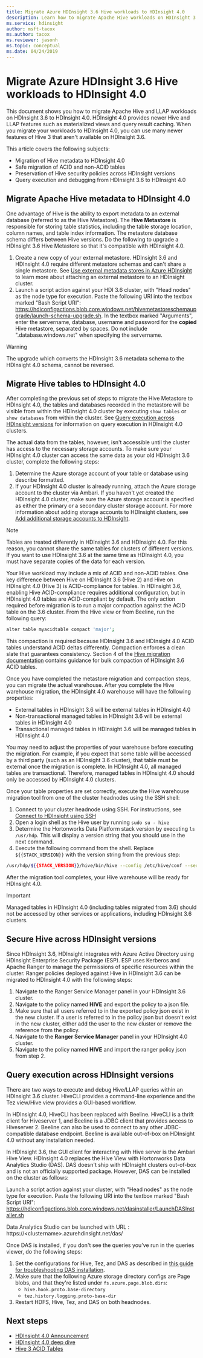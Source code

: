 ```yaml
---
title: Migrate Azure HDInsight 3.6 Hive workloads to HDInsight 4.0
description: Learn how to migrate Apache Hive workloads on HDInsight 3.6 to HDInsight 4.0.
ms.service: hdinsight
author: msft-tacox
ms.author: tacox
ms.reviewer: jasonh
ms.topic: conceptual
ms.date: 04/24/2019
---
```

# Migrate Azure HDInsight 3.6 Hive workloads to HDInsight 4.0

This document shows you how to migrate Apache Hive and LLAP workloads on HDInsight 3.6 to HDInsight 4.0. HDInsight 4.0 provides newer Hive and LLAP features such as materialized views and query result caching. When you migrate your workloads to HDInsight 4.0, you can use many newer features of Hive 3 that aren't available on HDInsight 3.6.

This article covers the following subjects:

* Migration of Hive metadata to HDInsight 4.0
* Safe migration of ACID and non-ACID tables
* Preservation of Hive security policies across HDInsight versions
* Query execution and debugging from HDInsight 3.6 to HDInsight 4.0

## Migrate Apache Hive metadata to HDInsight 4.0

One advantage of Hive is the ability to export metadata to an external database (referred to as the Hive Metastore). The **Hive Metastore** is responsible for storing table statistics, including the table storage location, column names, and table index information. The metastore database schema differs between Hive versions. Do the following to upgrade a HDInsight 3.6 Hive Metastore so that it's compatible with HDInsight 4.0.

1. Create a new copy of your external metastore. HDInsight 3.6 and HDInsight 4.0 require different metastore schemas and can't share a single metastore. See [Use external metadata stores in Azure HDInsight](../hdinsight-use-external-metadata-stores.md) to learn more about attaching an external metastore to an HDInsight cluster. 
2. Launch a script action against your HDI 3.6 cluster, with "Head nodes" as the node type for execution. Paste the following URI into the textbox marked "Bash Script URI": https://hdiconfigactions.blob.core.windows.net/hivemetastoreschemaupgrade/launch-schema-upgrade.sh.
In the textbox marked "Arguments", enter the servername, database, username and password for the **copied** Hive metastore, separated by spaces. Do not include ".database.windows.net" when specifying the servername.

> [!Warning]
> The upgrade which converts the HDInsight 3.6 metadata schema to the HDInsight 4.0 schema, cannot be reversed.

## Migrate Hive tables to HDInsight 4.0

After completing the previous set of steps to migrate the Hive Metastore to HDInsight 4.0, the tables and databases recorded in the metastore will be visible from within the HDInsight 4.0 cluster by executing `show tables` or `show databases` from within the cluster. See [Query execution across HDInsight versions](#query-execution-across-hdinsight-versions) for information on query execution in HDInsight 4.0 clusters.

The actual data from the tables, however, isn't accessible until the cluster has access to the necessary storage accounts. To make sure your HDInsight 4.0 cluster can access the same data as your old HDInsight 3.6 cluster, complete the following steps:

1. Determine the Azure storage account of your table or database using describe formatted.
2. If your HDInsight 4.0 cluster is already running, attach the Azure storage account to the cluster via Ambari. If you haven't yet created the HDInsight 4.0 cluster, make sure the Azure storage account is specified as either the primary or a secondary cluster storage account. For more information about adding storage accounts to HDInsight clusters, see [Add additional storage accounts to HDInsight](../hdinsight-hadoop-add-storage.md).

> [!Note]
> Tables are treated differently in HDInsight 3.6 and HDInsight 4.0. For this reason, you cannot share the same tables for clusters of different versions. If you want to use HDInsight 3.6 at the same time as HDInsight 4.0, you must have separate copies of the data for each version.

Your Hive workload may include a mix of ACID and non-ACID tables. One key difference between Hive on HDInsight 3.6 (Hive 2) and Hive on HDInsight 4.0 (Hive 3) is ACID-compliance for tables. In HDInsight 3.6, enabling Hive ACID-compliance requires additional configuration, but in HDInsight 4.0 tables are ACID-compliant by default. The only action required before migration is to run a major compaction against the ACID table on the 3.6 cluster. From the Hive view or from Beeline, run the following query:

```bash
alter table myacidtable compact 'major';
```

This compaction is required because HDInsight 3.6 and HDInsight 4.0 ACID tables understand ACID deltas differently. Compaction enforces a clean slate that guarantees consistency. Section 4 of the [Hive migration documentation](https://docs.hortonworks.com/HDPDocuments/Ambari-2.7.3.0/bk_ambari-upgrade-major/content/prepare_hive_for_upgrade.html) contains guidance for bulk compaction of HDInsight 3.6 ACID tables.

Once you have completed the metastore migration and compaction steps, you can migrate the actual warehouse. After you complete the Hive warehouse migration, the HDInsight 4.0 warehouse will have the following properties:

* External tables in HDInsight 3.6 will be external tables in HDInsight 4.0
* Non-transactional managed tables in HDInsight 3.6 will be external tables in HDInsight 4.0
* Transactional managed tables in HDInsight 3.6 will be managed tables in HDInsight 4.0

You may need to adjust the properties of your warehouse before executing the migration. For example, if you expect that some table will be accessed by a third party (such as an HDInsight 3.6 cluster), that table must be external once the migration is complete. In HDInsight 4.0, all managed tables are transactional. Therefore, managed tables in HDInsight 4.0 should only be accessed by HDInsight 4.0 clusters.

Once your table properties are set correctly, execute the Hive warehouse migration tool from one of the cluster headnodes using the SSH shell:

1. Connect to your cluster headnode using SSH. For instructions, see [Connect to HDInsight using SSH](../hdinsight-hadoop-linux-use-ssh-unix.md)
1. Open a login shell as the Hive user by running `sudo su - hive`
1. Determine the Hortonworks Data Platform stack version by executing `ls /usr/hdp`. This will display a version string that you should use in the next command.
1. Execute the following command from the shell. Replace `${{STACK_VERSION}}` with the version string from the previous step:

```bash
/usr/hdp/${{STACK_VERSION}}/hive/bin/hive --config /etc/hive/conf --service  strictmanagedmigration --hiveconf hive.strict.managed.tables=true  -m automatic  automatic  --modifyManagedTables --oldWarehouseRoot /apps/hive/warehouse
```

After the migration tool completes, your Hive warehouse will be ready for HDInsight 4.0. 

> [!Important]
> Managed tables in HDInsight 4.0 (including tables migrated from 3.6) should not be accessed by other services or applications, including HDInsight 3.6 clusters.

## Secure Hive across HDInsight versions

Since HDInsight 3.6, HDInsight integrates with Azure Active Directory using HDInsight Enterprise Security Package (ESP). ESP uses Kerberos and Apache Ranger to manage the permissions of specific resources within the cluster. Ranger policies deployed against Hive in HDInsight 3.6 can be migrated to HDInsight 4.0 with the following steps:

1. Navigate to the Ranger Service Manager panel in your HDInsight 3.6 cluster.
2. Navigate to the policy named **HIVE** and export the policy to a json file.
3. Make sure that all users referred to in the exported policy json exist in the new cluster. If a user is referred to in the policy json but doesn't exist in the new cluster, either add the user to the new cluster or remove the reference from the policy.
4. Navigate to the **Ranger Service Manager** panel in your HDInsight 4.0 cluster.
5. Navigate to the policy named **HIVE** and import the ranger policy json from step 2.

## Query execution across HDInsight versions

There are two ways to execute and debug Hive/LLAP queries within an HDInsight 3.6 cluster. HiveCLI provides a command-line experience and the Tez view/Hive view provides a GUI-based workflow.

In HDInsight 4.0, HiveCLI has been replaced with Beeline. HiveCLI is a thrift client for Hiveserver 1, and Beeline is a JDBC client that provides access to Hiveserver 2. Beeline can also be used to connect to any other JDBC-compatible database endpoint. Beeline is available out-of-box on HDInsight 4.0 without any installation needed.

In HDInsight 3.6, the GUI client for interacting with Hive server is the Ambari Hive View. HDInsight 4.0 replaces the Hive View with Hortonworks Data Analytics Studio (DAS). DAS doesn't ship with HDInsight clusters out-of-box and is not an officially supported package. However, DAS can be installed on the cluster as follows:

Launch a script action against your cluster, with "Head nodes" as the node type for execution. Paste the following URI into the textbox marked "Bash Script URI": https://hdiconfigactions.blob.core.windows.net/dasinstaller/LaunchDASInstaller.sh

Data Analytics Studio can be launched with URL : https://\<clustername>.azurehdinsight.net/das/



Once DAS is installed, if you don't see the queries you’ve run in the queries viewer, do the following steps:

1. Set the configurations for Hive, Tez, and DAS as described in [this guide for troubleshooting DAS installation](https://docs.hortonworks.com/HDPDocuments/DAS/DAS-1.2.0/troubleshooting/content/das_queries_not_appearing.html).
2. Make sure that the following Azure storage directory configs are Page blobs, and that they're listed under `fs.azure.page.blob.dirs`:
    * `hive.hook.proto.base-directory`
    * `tez.history.logging.proto-base-dir`
3. Restart HDFS, Hive, Tez, and DAS on both headnodes.

## Next steps

* [HDInsight 4.0 Announcement](../hdinsight-version-release.md)
* [HDInsight 4.0 deep dive](https://azure.microsoft.com/blog/deep-dive-into-azure-hdinsight-4-0/)
* [Hive 3 ACID Tables](https://docs.hortonworks.com/HDPDocuments/HDP3/HDP-3.1.0/using-hiveql/content/hive_3_internals.html)
